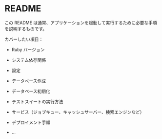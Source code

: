 # README

この README は通常、アプリケーションを起動して実行するために必要な手順を説明するものです。

カバーしたい項目：

* Ruby バージョン

* システム依存関係

* 設定

* データベース作成

* データベース初期化

* テストスイートの実行方法

* サービス（ジョブキュー、キャッシュサーバー、検索エンジンなど）

* デプロイメント手順

* ...